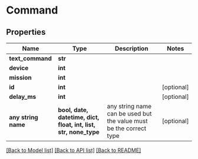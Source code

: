 # Command


## Properties
Name | Type | Description | Notes
------------ | ------------- | ------------- | -------------
**text_command** | **str** |  | 
**device** | **int** |  | 
**mission** | **int** |  | 
**id** | **int** |  | [optional] 
**delay_ms** | **int** |  | [optional] 
**any string name** | **bool, date, datetime, dict, float, int, list, str, none_type** | any string name can be used but the value must be the correct type | [optional]

[[Back to Model list]](../README.md#documentation-for-models) [[Back to API list]](../README.md#documentation-for-api-endpoints) [[Back to README]](../README.md)


